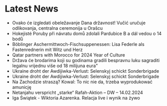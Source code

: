 # Latest News
-  Ovako će izgledati obeležavanje Dana državnost! Vučić uručuje odlikovanja, centralna ceremonija u Orašcu
-  Hokejisté Poruby při návratu domů zdolali Pardubice B a dál vedou o 14 bodů
-  Böblinger Aschermittwoch-Fischsuppenessen: Lisa Federle als Fastenrednerin mit Witz und Herz
-  Qatar partners with Morocco for 2024 Year of Culture
-  Država će brodarima koji su godinama gradili bespravnu luku sagraditi legalnu vrijednu više od 18 milijuna eura"
-  Ukraine droht der Awdijiwka-Verlust: Selenskyj schickt Sonderbrigade
-  Ukraine droht der Awdijiwka-Verlust: Selenskyj schickt Sonderbrigade
-  Na Zachodzie straszą? Kowal: To nic nie da, trzeba wyprodukować amunicję
-  Netanjahu verspricht „starke“ Rafah-Aktion – DW – 14.02.2024
-  Iga Świątek - Wiktoria Azarenka. Relacja live i wynik na żywo
